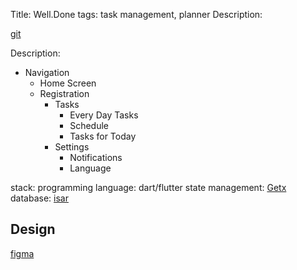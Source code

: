 Title: Well.Done
tags: task management, planner
Description: 

[git](https://github.com/lesbianboy/well.done)

Description:
- Navigation
    - Home Screen
    - Registration
        - Tasks
            - Every Day Tasks
            - Schedule
            - Tasks for Today
        - Settings
            - Notifications
            - Language

stack:
programming language: dart/flutter
state management: [Getx](https://pub.dev/packages/get) 
database: [isar](https://isar.dev/)

## Design
[figma](https://www.figma.com/file/wPa9c0E4MT46acEhsrsrX0/Untitled?node-id=0%3A563&t=vWTI5cvlfGOGH1DY-1)